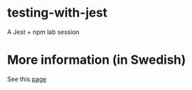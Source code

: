 # testing-with-jest
A Jest + npm lab session

# More information (in Swedish)
See this [page](https://mau-webb.github.io/resurser/da395a-vt22/6-utvecklingsmetodik/i1/)
